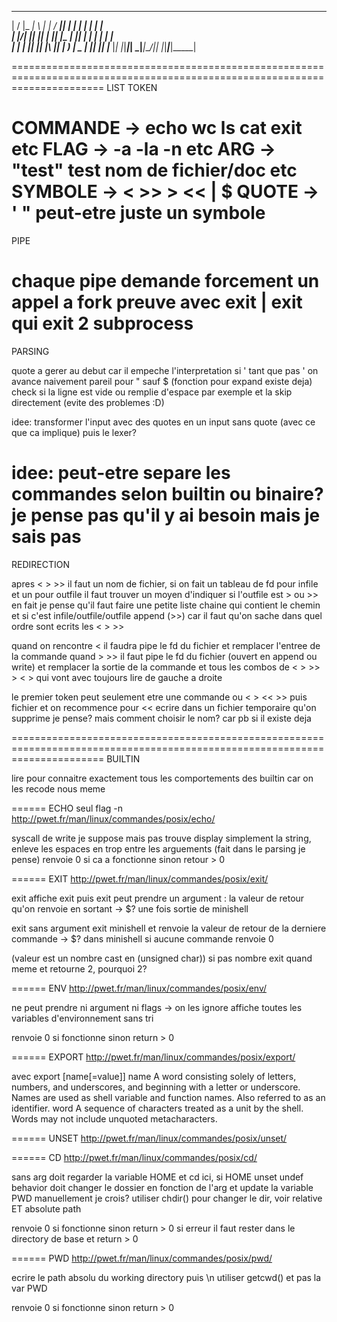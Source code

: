 
  __  __ ___ _   _ ___ ____  _   _ _____ _     _     
 |  \/  |_ _| \ | |_ _/ ___|| | | | ____| |   | |    
 | |\/| || ||  \| || |\___ \| |_| |  _| | |   | |    
 | |  | || || |\  || | ___) |  _  | |___| |___| |___ 
 |_|  |_|___|_| \_|___|____/|_| |_|_____|_____|_____|
                                                     


============================================================================================================================
LIST TOKEN

COMMANDE -> echo wc ls cat exit etc
FLAG -> -a -la -n etc
ARG -> "test" test nom de fichier/doc etc
SYMBOLE ->   < >> > << | $ 
QUOTE ->    ' " peut-etre juste un symbole
============================================================================================================================
PIPE

chaque pipe demande forcement un appel a fork preuve avec exit | exit qui exit 2 subprocess
============================================================================================================================
PARSING

quote a gerer au debut car il empeche l'interpretation
si ' tant que pas ' on avance naivement
pareil pour " sauf $ (fonction pour expand existe deja)
check si la ligne est vide ou remplie d'espace par exemple et la skip directement (evite des problemes :D)

idee: transformer l'input avec des quotes en un input sans quote (avec ce que ca implique) puis le lexer?

idee: peut-etre separe les commandes selon builtin ou binaire? je pense pas qu'il y ai besoin mais je sais pas
============================================================================================================================
REDIRECTION

apres < > >> il faut un nom de fichier, si on fait un tableau de fd pour infile et un pour outfile il faut trouver un moyen d'indiquer si l'outfile est > ou >>
en fait je pense qu'il faut faire une petite liste chaine qui contient le chemin et si c'est infile/outfile/outfile append (>>) car il faut qu'on sache dans quel ordre sont ecrits les < > >>

quand on rencontre < il faudra pipe le fd du fichier et remplacer l'entree de la commande
quand > >> il faut pipe le fd du fichier (ouvert en append ou write) et remplacer la sortie de la commande
et tous les combos de < > >> > < > qui vont avec
toujours lire de gauche a droite

le premier token peut seulement etre une commande ou < > << >> puis fichier et on recommence
pour << ecrire dans un fichier temporaire qu'on supprime je pense? mais comment choisir le nom? car pb si il existe deja

============================================================================================================================
BUILTIN

lire pour connaitre exactement tous les comportements des builtin car on les recode nous meme

======
ECHO seul flag -n
http://pwet.fr/man/linux/commandes/posix/echo/

syscall de write je suppose mais pas trouve
display simplement la string, enleve les espaces en trop entre les arguements (fait dans le parsing je pense)
renvoie 0 si ca a fonctionne
sinon retour > 0

======
EXIT
http://pwet.fr/man/linux/commandes/posix/exit/

exit affiche exit puis exit
peut prendre un argument : la valeur de retour qu'on renvoie en sortant -> $? une fois sortie de minishell 

exit sans argument exit minishell et renvoie la valeur de retour de la derniere commande -> $? dans minishell
si aucune commande renvoie 0

(valeur est un nombre cast en (unsigned char)) si pas nombre exit quand meme et retourne 2, pourquoi 2?


======
ENV
http://pwet.fr/man/linux/commandes/posix/env/

ne peut prendre ni argument ni flags -> on les ignore
affiche toutes les variables d'environnement sans tri

renvoie 0 si fonctionne sinon return > 0


======
EXPORT
http://pwet.fr/man/linux/commandes/posix/export/


avec export [name[=value]]
name
A word consisting solely of letters, numbers, and underscores, and beginning with a letter or underscore. Names are used as shell variable and function names. Also referred to as an identifier.
word
A sequence of characters treated as a unit by the shell. Words may not include unquoted metacharacters.

======
UNSET
http://pwet.fr/man/linux/commandes/posix/unset/


======
CD 
http://pwet.fr/man/linux/commandes/posix/cd/

sans arg doit regarder la variable HOME et cd ici, si HOME unset undef behavior
doit changer le dossier en fonction de l'arg et update la variable PWD manuellement je crois?
utiliser chdir() pour changer le dir, voir relative ET absolute path

renvoie 0 si fonctionne sinon return > 0
si erreur il faut rester dans le directory de base et return > 0

======
PWD
http://pwet.fr/man/linux/commandes/posix/pwd/

ecrire le path absolu du working directory puis \n 
utiliser getcwd() et pas la var PWD

renvoie 0 si fonctionne sinon return > 0


